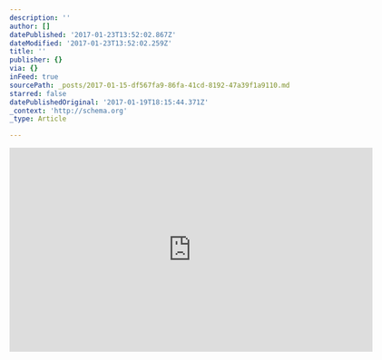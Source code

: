 ```yaml
---
description: ''
author: []
datePublished: '2017-01-23T13:52:02.867Z'
dateModified: '2017-01-23T13:52:02.259Z'
title: ''
publisher: {}
via: {}
inFeed: true
sourcePath: _posts/2017-01-15-df567fa9-86fa-41cd-8192-47a39f1a9110.md
starred: false
datePublishedOriginal: '2017-01-19T18:15:44.371Z'
_context: 'http://schema.org'
_type: Article

---
```

<iframe src="https://cdn.embedly.com/widgets/media.html?src=https%3A%2F%2Fwww.youtube.com%2Fembed%2FIy-yF8XYk68%3Ffeature%3Doembed&amp;url=http%3A%2F%2Fwww.youtube.com%2Fwatch%3Fv%3DIy-yF8XYk68&amp;image=https%3A%2F%2Fi.ytimg.com%2Fvi%2FIy-yF8XYk68%2Fhqdefault.jpg&amp;key=b7d04c9b404c499eba89ee7072e1c4f7&amp;type=text%2Fhtml&amp;schema=youtube" width="640" height="360" scrolling="no" frameborder="0" allowfullscreen="" style=""></iframe>